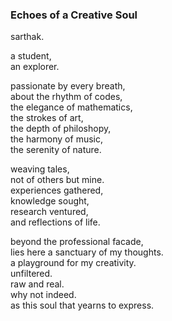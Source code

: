 ### Echoes of a Creative Soul

sarthak.

a student,\
an explorer.

passionate by every breath,\
about the rhythm of codes,\
the elegance of mathematics,\
the strokes of art,\
the depth of philoshopy,\
the harmony of music,\
the serenity of nature.

weaving tales,\
not of others but mine.\
experiences gathered,\
knowledge sought,\
research ventured,\
and reflections of life.

beyond the professional facade,\
lies here a sanctuary of my thoughts.\
a playground for my creativity.\
unfiltered.\
raw and real.\
why not indeed.\
as this soul that yearns to express.